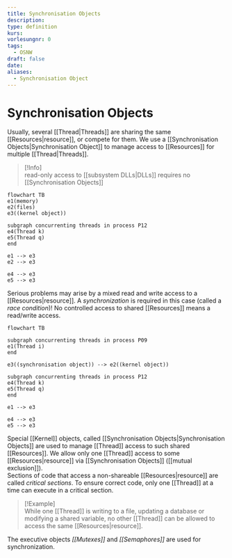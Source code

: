 ```yaml
---
title: Synchronisation Objects
description: 
type: definition
kurs: 
vorlesungnr: 0
tags:
  - OSNW
draft: false
date: 
aliases:
  - Synchronisation Object
---
```


# Synchronisation Objects

Usually, several [[Thread|Threads]] are sharing the same [[Resources|resource]], or compete for them. We use a [[Synchronisation Objects|Synchronisation Object]] to manage access to [[Resources]] for multiple [[Thread|Threads]]. 

> [!Info]  
> read-only access to [[subsystem DLLs|DLLs]] requires no [[Synchronisation Objects]]

```mermaid
flowchart TB
e1(memory)
e2(files)
e3((kernel object))

subgraph concurrenting threads in process P12
e4(Thread k)
e5(Thread q)
end

e1 --> e3
e2 --> e3

e4 --> e3
e5 --> e3
```

Serious problems may arise by a mixed read and write access to a [[Resources|resource]]. A *synchronization* is required in this case (called a *race condition*)! No controlled access to shared [[Resources]] means a read/write access.

```mermaid
flowchart TB

subgraph concurrenting threads in process P09
e1(Thread i)
end

e3((synchronisation object)) --> e2((kernel object))

subgraph concurrenting threads in process P12
e4(Thread k)
e5(Thread q)
end

e1 --> e3

e4 --> e3
e5 --> e3
```

Special [[Kernel]] objects, called [[Synchronisation Objects|Synchronisation Objects]] are used to manage [[Thread]] access to such shared [[Resources]]. We allow only one [[Thread]] access to some [[Resources|resource]] via [[Synchronisation Objects]] ([[mutual exclusion]]).  
Sections of code that access a non-shareable [[Resources|resource]] are called *critical sections*. To ensure correct code, only one [[Thread]] at a time can execute in a critical section.

> [!Example]  
> While one [[Thread]] is writing to a file, updating a database or modifying a shared variable, no other [[Thread]] can be allowed to access the same [[Resources|resource]].

The executive objects *[[Mutexes]]* and *[[Semaphores]]* are used for synchronization.